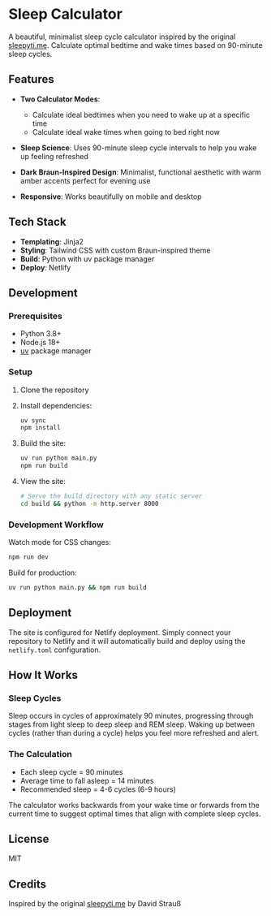 # Sleep Calculator

A beautiful, minimalist sleep cycle calculator inspired by the original [sleepyti.me](https://sleepyti.me). Calculate optimal bedtime and wake times based on 90-minute sleep cycles.

## Features

- **Two Calculator Modes**:
  - Calculate ideal bedtimes when you need to wake up at a specific time
  - Calculate ideal wake times when going to bed right now

- **Sleep Science**: Uses 90-minute sleep cycle intervals to help you wake up feeling refreshed

- **Dark Braun-Inspired Design**: Minimalist, functional aesthetic with warm amber accents perfect for evening use

- **Responsive**: Works beautifully on mobile and desktop

## Tech Stack

- **Templating**: Jinja2
- **Styling**: Tailwind CSS with custom Braun-inspired theme
- **Build**: Python with uv package manager
- **Deploy**: Netlify

## Development

### Prerequisites

- Python 3.8+
- Node.js 18+
- [uv](https://github.com/astral-sh/uv) package manager

### Setup

1. Clone the repository
2. Install dependencies:
   ```bash
   uv sync
   npm install
   ```

3. Build the site:
   ```bash
   uv run python main.py
   npm run build
   ```

4. View the site:
   ```bash
   # Serve the build directory with any static server
   cd build && python -m http.server 8000
   ```

### Development Workflow

Watch mode for CSS changes:
```bash
npm run dev
```

Build for production:
```bash
uv run python main.py && npm run build
```

## Deployment

The site is configured for Netlify deployment. Simply connect your repository to Netlify and it will automatically build and deploy using the `netlify.toml` configuration.

## How It Works

### Sleep Cycles

Sleep occurs in cycles of approximately 90 minutes, progressing through stages from light sleep to deep sleep and REM sleep. Waking up between cycles (rather than during a cycle) helps you feel more refreshed and alert.

### The Calculation

- Each sleep cycle = 90 minutes
- Average time to fall asleep = 14 minutes
- Recommended sleep = 4-6 cycles (6-9 hours)

The calculator works backwards from your wake time or forwards from the current time to suggest optimal times that align with complete sleep cycles.

## License

MIT

## Credits

Inspired by the original [sleepyti.me](https://sleepyti.me) by David Strauß

